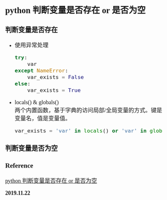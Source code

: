 <font size=4 face='楷体'>

## python 判断变量是否存在 or 是否为空

### 判断变量是否存在

- 使用异常处理

  ```python
  try:
      var
  except NameError:
      var_exists = False
  else:
      var_exists = True
  ```

- locals() & globals()  
   两个内置函数，基于字典的访问局部/全局变量的方式。键是变量名，值是变量值。
  ```python
  var_exists = 'var' in locals() or 'var' in globals()
  ```

### 判断变量是否为空

### Reference

[python 判断变量是否存在 or 是否为空](https://blog.csdn.net/jewely/article/details/90259422)

**2019.11.22**
